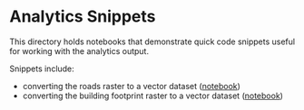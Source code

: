 # Analytics Snippets

This directory holds notebooks that demonstrate quick code snippets useful
for working with the analytics output.

Snippets include:
- converting the roads raster to a vector dataset ([notebook](https://github.com/planetlabs/notebooks/blob/master/jupyter-notebooks/analytics-snippets/raster_to_vector_roads.ipynb))
- converting the building footprint raster to a vector dataset ([notebook](https://github.com/planetlabs/notebooks/blob/master/jupyter-notebooks/analytics-snippets/raster_to_vector_buildingfootprints.ipynb))
